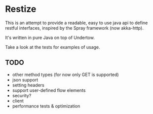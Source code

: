 # Restize
This is an attempt to provide a readable, easy to use 
java api to define restful interfaces, inspired by the Spray framework
(now akka-http).

It's written in pure Java on top of Undertow.

Take a look at the tests for examples of usage.

## TODO
- other method types (for now only GET is supported)
- json support
- setting headers
- support user-defined flow elements
- security?
- client
- performance tests & optimization 